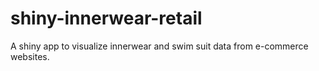 # shiny-innerwear-retail
A shiny app to visualize innerwear and swim suit data from e-commerce websites. 
